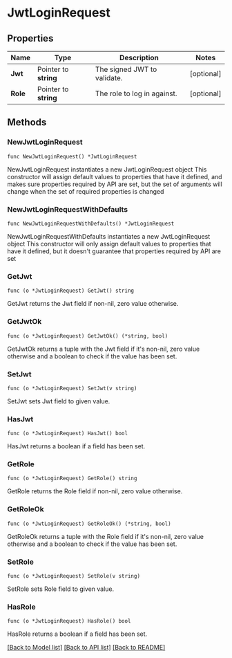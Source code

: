 # JwtLoginRequest


## Properties

Name | Type | Description | Notes
------------ | ------------- | ------------- | -------------
**Jwt** | Pointer to **string** | The signed JWT to validate. | [optional] 
**Role** | Pointer to **string** | The role to log in against. | [optional] 



## Methods


### NewJwtLoginRequest

`func NewJwtLoginRequest() *JwtLoginRequest`

NewJwtLoginRequest instantiates a new JwtLoginRequest object
This constructor will assign default values to properties that have it defined,
and makes sure properties required by API are set, but the set of arguments
will change when the set of required properties is changed

### NewJwtLoginRequestWithDefaults

`func NewJwtLoginRequestWithDefaults() *JwtLoginRequest`

NewJwtLoginRequestWithDefaults instantiates a new JwtLoginRequest object
This constructor will only assign default values to properties that have it defined,
but it doesn't guarantee that properties required by API are set


### GetJwt

`func (o *JwtLoginRequest) GetJwt() string`

GetJwt returns the Jwt field if non-nil, zero value otherwise.

### GetJwtOk

`func (o *JwtLoginRequest) GetJwtOk() (*string, bool)`

GetJwtOk returns a tuple with the Jwt field if it's non-nil, zero value otherwise
and a boolean to check if the value has been set.

### SetJwt

`func (o *JwtLoginRequest) SetJwt(v string)`

SetJwt sets Jwt field to given value.


### HasJwt

`func (o *JwtLoginRequest) HasJwt() bool`

HasJwt returns a boolean if a field has been set.




### GetRole

`func (o *JwtLoginRequest) GetRole() string`

GetRole returns the Role field if non-nil, zero value otherwise.

### GetRoleOk

`func (o *JwtLoginRequest) GetRoleOk() (*string, bool)`

GetRoleOk returns a tuple with the Role field if it's non-nil, zero value otherwise
and a boolean to check if the value has been set.

### SetRole

`func (o *JwtLoginRequest) SetRole(v string)`

SetRole sets Role field to given value.


### HasRole

`func (o *JwtLoginRequest) HasRole() bool`

HasRole returns a boolean if a field has been set.









[[Back to Model list]](../README.md#documentation-for-models) [[Back to API list]](../README.md#documentation-for-api-endpoints) [[Back to README]](../README.md)


